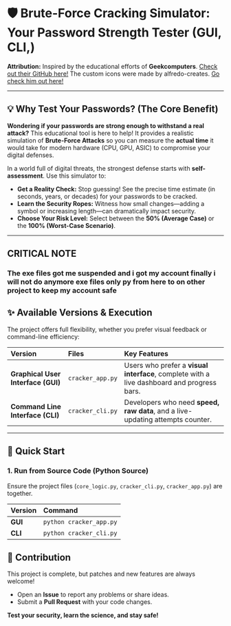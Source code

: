 # 🛡️ Brute-Force Cracking Simulator: Your Password Strength Tester (GUI, CLI,)

**Attribution:** Inspired by the educational efforts of **Geekcomputers**. [Check out their GitHub here!](https://github.com/geekcomputers) The custom icons were made by alfredo-creates. [Go check him out here!](https://www.flaticon.com/authors/alfredo-creates)

---

## 💡 Why Test Your Passwords? (The Core Benefit)

**Wondering if your passwords are strong enough to withstand a real attack?** This educational tool is here to help! It provides a realistic simulation of **Brute-Force Attacks** so you can measure the **actual time** it would take for modern hardware (CPU, GPU, ASIC) to compromise your digital defenses.

In a world full of digital threats, the strongest defense starts with **self-assessment**. Use this simulator to:

* **Get a Reality Check:** Stop guessing! See the precise time estimate (in seconds, years, or decades) for your passwords to be cracked.
* **Learn the Security Ropes:** Witness how small changes—adding a symbol or increasing length—can dramatically impact security.
* **Choose Your Risk Level:** Select between the **50% (Average Case)** or the **100% (Worst-Case Scenario)**.

---

##  CRITICAL NOTE
### The exe files got me suspended and i got my account finally i will not do anymore exe files only py from here to on other project to keep my account safe

## ✨ Available Versions & Execution

The project offers full flexibility, whether you prefer visual feedback or command-line efficiency:

| Version | Files | Key Features |
| :--- | :--- | :--- |
| **Graphical User Interface (GUI)** | `cracker_app.py` | Users who prefer a **visual interface**, complete with a live dashboard and progress bars. |
| **Command Line Interface (CLI)** | `cracker_cli.py` | Developers who need **speed, raw data**, and a live-updating attempts counter. |
---

## 🚀 Quick Start

### 1. Run from Source Code (Python Source)

Ensure the project files (`core_logic.py`, `cracker_cli.py`, `cracker_app.py`) are together.

| Version | Command |
| :--- | :--- |
| **GUI** | `python cracker_app.py` |
| **CLI** | `python cracker_cli.py` |


## 🤝 Contribution

This project is complete, but patches and new features are always welcome!

* Open an **Issue** to report any problems or share ideas.
* Submit a **Pull Request** with your code changes.

**Test your security, learn the science, and stay safe!**

